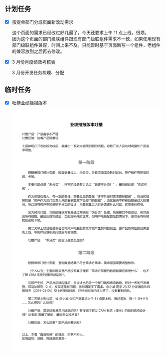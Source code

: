 ## 计划任务

- [x] 按提单部门分成页面新改动需求

  这个页面的需求已经改过好几遍了，今天还要求上午 11 点上线，很烦。  
  因为这个页面的部门级联组件跟现有部门级联组件需求不一致，如果使用现有部门级联组件兼容，时间上来不及。只能暂时基于页面新写一个组件，老组件的兼容放到之后再去修改。

- [x] 3 月份月度绩效考核表

  3 月份开发任务梳理、分配

## 临时任务

- [x] 吐槽业绩播报版本

  ![业绩播报版本吐槽](./assets/20190307152812.png)
